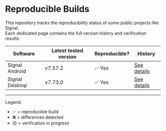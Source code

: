 # Reproducible Builds

This repository tracks the reproducibility status of some public projects like Signal.  
Each dedicated page contains the full version history and verification results.  

| Software        | Latest tested version | Reproducible? | History |
|-----------------|-----------------------|---------------|---------|
| Signal Android  | v7.57.2               | ✅ Yes        | [See details](history/Signal-Android.md) |
| Signal Desktop  | v7.73.0               | ✅ Yes        | [See details](history/Signal-Desktop.md) |

---

Legend:  

- ✅ = reproducible build  
- ❌ = differences detected  
- 🟡 = verification in progress  
